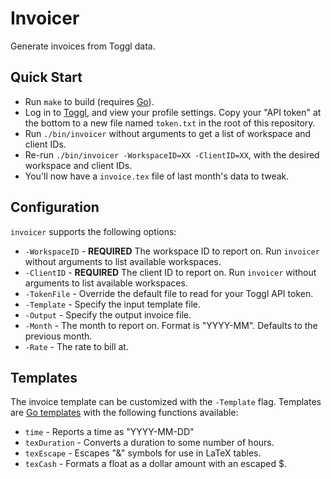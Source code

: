 Invoicer
========

Generate invoices from Toggl data.

Quick Start
-----------

* Run `make` to build (requires [Go](https://golang.org/)).
* Log in to [Toggl](https://toggl.com/), and view your profile settings.  Copy
  your "API token" at the bottom to a new file named `token.txt` in the root of
  this repository.
* Run `./bin/invoicer` without arguments to get a list of workspace and client
  IDs.
* Re-run `./bin/invoicer -WorkspaceID=XX -ClientID=XX`, with the desired
  workspace and client IDs.
* You'll now have a `invoice.tex` file of last month's data to tweak.

Configuration
-------------

`invoicer` supports the following options:

* `-WorkspaceID` - **REQUIRED** The workspace ID to report on.  Run `invoicer`
                   without arguments to list available workspaces.
* `-ClientID` - **REQUIRED** The client ID to report on.  Run `invoicer` without
                arguments to list available workspaces.
* `-TokenFile` - Override the default file to read for your Toggl API token.
* `-Template` - Specify the input template file.
* `-Output` - Specify the output invoice file.
* `-Month` - The month to report on.  Format is "YYYY-MM".  Defaults to the
             previous month.
* `-Rate` - The rate to bill at.

Templates
---------

The invoice template can be customized with the `-Template` flag.  Templates are
[Go templates](https://golang.org/pkg/text/template) with the following
functions available:

* `time` - Reports a time as "YYYY-MM-DD"
* `texDuration` - Converts a duration to some number of hours.
* `texEscape` - Escapes "&" symbols for use in LaTeX tables.
* `texCash` - Formats a float as a dollar amount with an escaped $.
